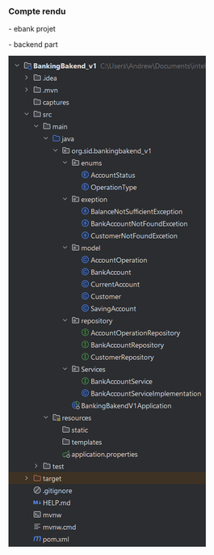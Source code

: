 <H3>Compte rendu</h3>
<p> - ebank projet</p>
<p> - backend part</p>
<img src="captures/capture1.png">
